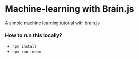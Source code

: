 # Machine-learning with Brain.js
A simple machine learning tutorial with brain.js

### How to run this locally?
- ``` npm install ```
- ```npm run index```